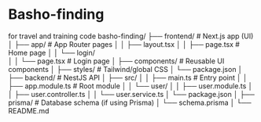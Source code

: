 # Basho-finding
for travel and training code
basho-finding/
├── frontend/                # Next.js app (UI)
│   ├── app/                 # App Router pages
│   │   ├── layout.tsx
│   │   ├── page.tsx         # Home page
│   │   └── login/           
│   │       └── page.tsx     # Login page
│   ├── components/          # Reusable UI components
│   ├── styles/              # Tailwind/global CSS
│   └── package.json
│
├── backend/                 # NestJS API
│   ├── src/
│   │   ├── main.ts          # Entry point
│   │   ├── app.module.ts    # Root module
│   │   └── user/
│   │       ├── user.module.ts
│   │       ├── user.controller.ts
│   │       └── user.service.ts
│   └── package.json
│
├── prisma/                  # Database schema (if using Prisma)
│   └── schema.prisma
│
└── README.md
